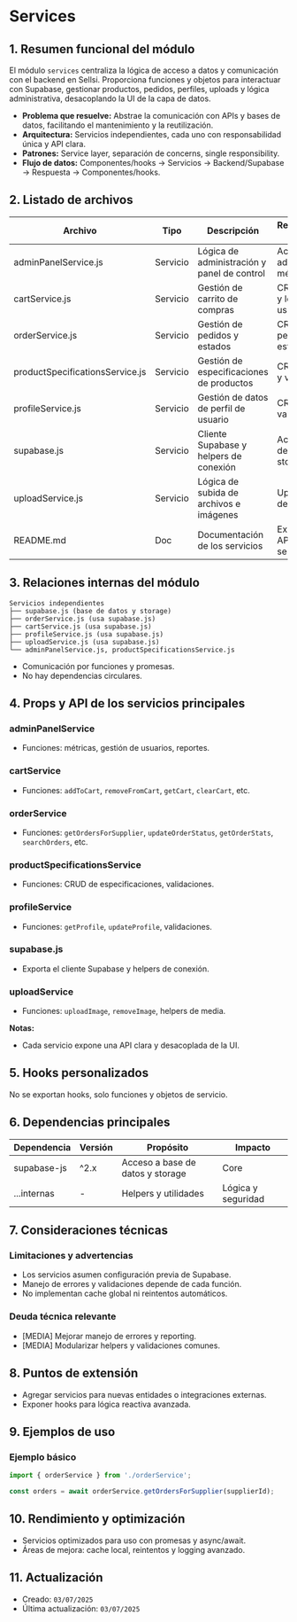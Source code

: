 # Services

## 1. Resumen funcional del módulo
El módulo `services` centraliza la lógica de acceso a datos y comunicación con el backend en Sellsi. Proporciona funciones y objetos para interactuar con Supabase, gestionar productos, pedidos, perfiles, uploads y lógica administrativa, desacoplando la UI de la capa de datos.

- **Problema que resuelve:** Abstrae la comunicación con APIs y bases de datos, facilitando el mantenimiento y la reutilización.
- **Arquitectura:** Servicios independientes, cada uno con responsabilidad única y API clara.
- **Patrones:** Service layer, separación de concerns, single responsibility.
- **Flujo de datos:** Componentes/hooks → Servicios → Backend/Supabase → Respuesta → Componentes/hooks.

## 2. Listado de archivos
| Archivo                        | Tipo      | Descripción                                 | Responsabilidad principal                |
|------------------------------- |-----------|---------------------------------------------|------------------------------------------|
| adminPanelService.js           | Servicio  | Lógica de administración y panel de control | Acciones administrativas y métricas      |
| cartService.js                 | Servicio  | Gestión de carrito de compras               | CRUD de carrito y lógica de usuario      |
| orderService.js                | Servicio  | Gestión de pedidos y estados                | CRUD de pedidos, filtros y estadísticas  |
| productSpecificationsService.js| Servicio  | Gestión de especificaciones de productos    | CRUD de specs y validaciones             |
| profileService.js              | Servicio  | Gestión de datos de perfil de usuario       | CRUD de perfil y validaciones            |
| supabase.js                    | Servicio  | Cliente Supabase y helpers de conexión      | Acceso a base de datos y storage         |
| uploadService.js               | Servicio  | Lógica de subida de archivos e imágenes     | Upload y gestión de media                |
| README.md                      | Doc       | Documentación de los servicios              | Explicar uso y API de cada servicio      |

## 3. Relaciones internas del módulo
```
Servicios independientes
├── supabase.js (base de datos y storage)
├── orderService.js (usa supabase.js)
├── cartService.js (usa supabase.js)
├── profileService.js (usa supabase.js)
├── uploadService.js (usa supabase.js)
└── adminPanelService.js, productSpecificationsService.js
```
- Comunicación por funciones y promesas.
- No hay dependencias circulares.

## 4. Props y API de los servicios principales
### adminPanelService
- Funciones: métricas, gestión de usuarios, reportes.

### cartService
- Funciones: `addToCart`, `removeFromCart`, `getCart`, `clearCart`, etc.

### orderService
- Funciones: `getOrdersForSupplier`, `updateOrderStatus`, `getOrderStats`, `searchOrders`, etc.

### productSpecificationsService
- Funciones: CRUD de especificaciones, validaciones.

### profileService
- Funciones: `getProfile`, `updateProfile`, validaciones.

### supabase.js
- Exporta el cliente Supabase y helpers de conexión.

### uploadService
- Funciones: `uploadImage`, `removeImage`, helpers de media.

**Notas:**
- Cada servicio expone una API clara y desacoplada de la UI.

## 5. Hooks personalizados
No se exportan hooks, solo funciones y objetos de servicio.

## 6. Dependencias principales
| Dependencia         | Versión   | Propósito                        | Impacto                  |
|---------------------|-----------|----------------------------------|--------------------------|
| supabase-js         | ^2.x      | Acceso a base de datos y storage | Core                     |
| ...internas         | -         | Helpers y utilidades             | Lógica y seguridad       |

## 7. Consideraciones técnicas
### Limitaciones y advertencias
- Los servicios asumen configuración previa de Supabase.
- Manejo de errores y validaciones depende de cada función.
- No implementan cache global ni reintentos automáticos.

### Deuda técnica relevante
- [MEDIA] Mejorar manejo de errores y reporting.
- [MEDIA] Modularizar helpers y validaciones comunes.

## 8. Puntos de extensión
- Agregar servicios para nuevas entidades o integraciones externas.
- Exponer hooks para lógica reactiva avanzada.

## 9. Ejemplos de uso
### Ejemplo básico
```js
import { orderService } from './orderService';

const orders = await orderService.getOrdersForSupplier(supplierId);
```

## 10. Rendimiento y optimización
- Servicios optimizados para uso con promesas y async/await.
- Áreas de mejora: cache local, reintentos y logging avanzado.

## 11. Actualización
- Creado: `03/07/2025`
- Última actualización: `03/07/2025`
